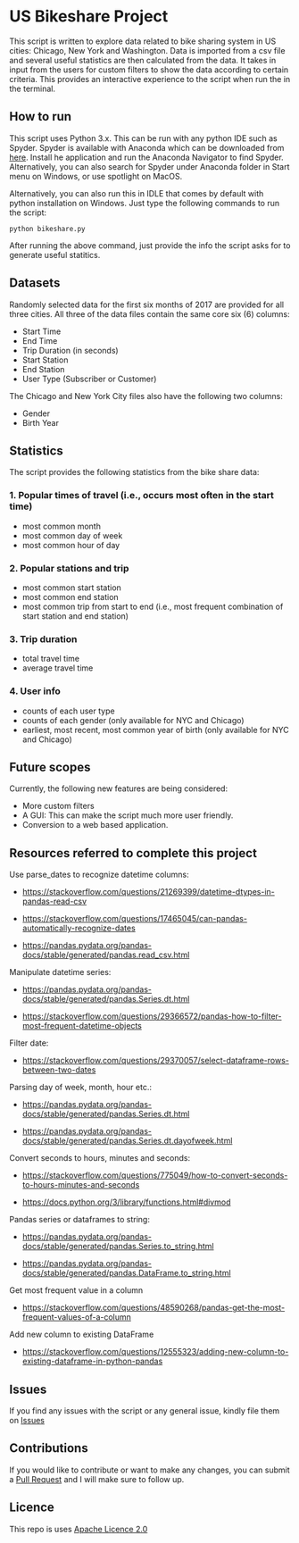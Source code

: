 # US Bikeshare Project

This script is written to explore data related to bike sharing system in US cities: Chicago, New York and Washington. Data is imported from a csv file and several useful statistics are then calculated from the data. It takes in input from the users for custom filters to show the data according to certain criteria. This provides an interactive experience to the script when run the in the terminal.

## How to run

This script uses Python 3.x. This can be run with any python IDE such as Spyder. Spyder is available with Anaconda which can be downloaded from [here](https://www.anaconda.com/download/). Install he application and run the Anaconda Navigator to find Spyder. Alternatively, you can also search for Spyder under Anaconda folder in Start menu on Windows, or use spotlight on MacOS.

Alternatively, you can also run this in IDLE that comes by default with python installation on Windows. Just type the following commands to run the script:

`python bikeshare.py`

After running the above command, just provide the info the script asks for to generate useful statitics.

## Datasets

Randomly selected data for the first six months of 2017 are provided for all three cities. All three of the data files contain the same core six (6) columns:

- Start Time
- End Time
- Trip Duration (in seconds)
- Start Station
- End Station
- User Type (Subscriber or Customer)

The Chicago and New York City files also have the following two columns:

- Gender
- Birth Year

## Statistics

The script provides the following statistics from the bike share data:

### 1. Popular times of travel (i.e., occurs most often in the start time)

- most common month
- most common day of week
- most common hour of day

### 2. Popular stations and trip

- most common start station
- most common end station
- most common trip from start to end (i.e., most frequent combination of start station and end station)

### 3. Trip duration

- total travel time
- average travel time

### 4. User info

- counts of each user type
- counts of each gender (only available for NYC and Chicago)
- earliest, most recent, most common year of birth (only available for NYC and Chicago)

## Future scopes

Currently, the following new features are being considered:

- More custom filters
- A GUI: This can make the script much more user friendly.
- Conversion to a web based application.

## Resources referred to complete this project

Use parse_dates to recognize datetime columns:

- <https://stackoverflow.com/questions/21269399/datetime-dtypes-in-pandas-read-csv>

- <https://stackoverflow.com/questions/17465045/can-pandas-automatically-recognize-dates>

- <https://pandas.pydata.org/pandas-docs/stable/generated/pandas.read_csv.html>

Manipulate datetime series:

- <https://pandas.pydata.org/pandas-docs/stable/generated/pandas.Series.dt.html>

- <https://stackoverflow.com/questions/29366572/pandas-how-to-filter-most-frequent-datetime-objects>

Filter date:

- <https://stackoverflow.com/questions/29370057/select-dataframe-rows-between-two-dates>

Parsing day of week, month, hour etc.:

- <https://pandas.pydata.org/pandas-docs/stable/generated/pandas.Series.dt.html>

- <https://pandas.pydata.org/pandas-docs/stable/generated/pandas.Series.dt.dayofweek.html>

Convert seconds to hours, minutes and seconds:

- <https://stackoverflow.com/questions/775049/how-to-convert-seconds-to-hours-minutes-and-seconds>

- <https://docs.python.org/3/library/functions.html#divmod>

Pandas series or dataframes to string:

- <https://pandas.pydata.org/pandas-docs/stable/generated/pandas.Series.to_string.html>

- <https://pandas.pydata.org/pandas-docs/stable/generated/pandas.DataFrame.to_string.html>

Get most frequent value in a column

- <https://stackoverflow.com/questions/48590268/pandas-get-the-most-frequent-values-of-a-column>

Add new column to existing DataFrame

- <https://stackoverflow.com/questions/12555323/adding-new-column-to-existing-dataframe-in-python-pandas>

## Issues

If you find any issues with the script or any general issue, kindly file them on [Issues](https://github.com/agpt8/US-Bikeshare/issues)

## Contributions

If you would like to contribute or want to make any changes, you can submit a [Pull Request](https://github.com/agpt8/US-Bikeshare/pulls) and I will make sure to follow up.

## Licence

This repo is uses [Apache Licence 2.0](https://choosealicense.com/licenses/apache-2.0/)

